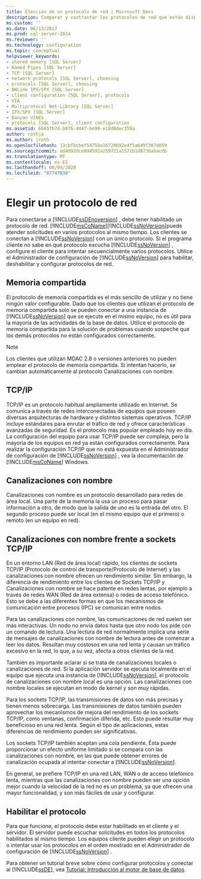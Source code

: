 ```yaml
---
title: Elección de un protocolo de red | Microsoft Docs
description: Comparar y contrastar los protocolos de red que están disponibles para conectarse a SQL Server Motor de base de datos, como la memoria compartida, TCP/IP y las canalizaciones con nombre.
ms.custom: ''
ms.date: 06/13/2017
ms.prod: sql-server-2014
ms.reviewer: ''
ms.technology: configuration
ms.topic: conceptual
helpviewer_keywords:
- shared memory [SQL Server]
- Named Pipes [SQL Server]
- TCP [SQL Server]
- network protocols [SQL Server], choosing
- protocols [SQL Server], choosing
- NWLink IPX/SPX [SQL Server]
- client configuration [SQL Server], protocols
- VIA
- Multiprotocol Net-Library [SQL Server]
- IPX/SPX [SQL Server]
- Banyan VINES
- protocols [SQL Server], client configuration
ms.assetid: 6565fb7d-b076-4447-be90-e10d0dec359a
author: rothja
ms.author: jroth
ms.openlocfilehash: 13cbfbcbef54759a16729692e4f5a649f387d059
ms.sourcegitcommit: ad4d92dce894592a259721a1571b1d8736abacdb
ms.translationtype: MT
ms.contentlocale: es-ES
ms.lasthandoff: 08/04/2020
ms.locfileid: "87747838"
---
```

# <a name="choosing-a-network-protocol"></a>Elegir un protocolo de red
  Para conectarse a [!INCLUDE[ssDEnoversion](../../includes/ssdenoversion-md.md)] , debe tener habilitado un protocolo de red. [!INCLUDE[msCoName](../../includes/msconame-md.md)][!INCLUDE[ssNoVersion](../../includes/ssnoversion-md.md)]puede atender solicitudes en varios protocolos al mismo tiempo. Los clientes se conectan a [!INCLUDE[ssNoVersion](../../includes/ssnoversion-md.md)] con un único protocolo. Si el programa cliente no sabe en qué protocolo escucha [!INCLUDE[ssNoVersion](../../includes/ssnoversion-md.md)] , configure el cliente para intentar secuencialmente varios protocolos. Utilice el Administrador de configuración de [!INCLUDE[ssNoVersion](../../includes/ssnoversion-md.md)] para habilitar, deshabilitar y configurar protocolos de red.  
  
## <a name="shared-memory"></a>Memoria compartida  
 El protocolo de memoria compartida es el más sencillo de utilizar y no tiene ningún valor configurable. Dado que los clientes que utilizan el protocolo de memoria compartida solo se pueden conectar a una instancia de [!INCLUDE[ssNoVersion](../../includes/ssnoversion-md.md)] que se ejecute en el mismo equipo, no es útil para la mayoría de las actividades de la base de datos. Utilice el protocolo de memoria compartida para la solución de problemas cuando sospeche que los demás protocolos no están configurados correctamente.  
  
> [!NOTE]  
>  Los clientes que utilizan MDAC 2.8 o versiones anteriores no pueden emplear el protocolo de memoria compartida. Si intentan hacerlo, se cambian automáticamente al protocolo Canalizaciones con nombre.  
  
## <a name="tcpip"></a>TCP/IP  
 TCP/IP es un protocolo habitual ampliamente utilizado en Internet. Se comunica a través de redes interconectadas de equipos que poseen diversas arquitecturas de hardware y distintos sistemas operativos. TCP/IP incluye estándares para enrutar el tráfico de red y ofrece características avanzadas de seguridad. Es el protocolo más popular empleado hoy en día. La configuración del equipo para usar TCP/IP puede ser compleja, pero la mayoría de los equipos en red ya están configurados correctamente. Para realizar la configuración TCP/IP que no está expuesta en el Administrador de configuración de [!INCLUDE[ssNoVersion](../../includes/ssnoversion-md.md)] , vea la documentación de [!INCLUDE[msCoName](../../includes/msconame-md.md)] Windows.  
  
## <a name="named-pipes"></a>Canalizaciones con nombre  
 Canalizaciones con nombre es un protocolo desarrollado para redes de área local. Una parte de la memoria la usa un proceso para pasar información a otro, de modo que la salida de uno es la entrada del otro. El segundo proceso puede ser local (en el mismo equipo que el primero) o remoto (en un equipo en red).  
  
## <a name="named-pipes-vs-tcpip-sockets"></a>Canalizaciones con nombre frente a sockets TCP/IP  
 En un entorno LAN (Red de área local) rápido, los clientes de sockets TCP/IP (Protocolo de control de transporte/Protocolo de Internet) y las canalizaciones con nombre ofrecen un rendimiento similar. Sin embargo, la diferencia de rendimiento entre los clientes de Sockets TCP/IP y Canalizaciones con nombre se hace patente en redes lentas, por ejemplo a través de redes WAN (Red de área extensa) o redes de acceso telefónico. Esto se debe a las diferentes formas en que los mecanismos de comunicación entre procesos (IPC) se comunican entre nodos.  
  
 Para las canalizaciones con nombre, las comunicaciones de red suelen ser más interactivas. Un nodo no envía datos hasta que otro nodo los pide con un comando de lectura. Una lectura de red normalmente implica una serie de mensajes de canalizaciones con nombre de lectura antes de comenzar a leer los datos. Resultan muy costosos en una red lenta y causan un tráfico excesivo en la red, lo que, a su vez, afecta a otros clientes de la red.  
  
 También es importante aclarar si se trata de canalizaciones locales o canalizaciones de red. Si la aplicación servidor se ejecuta localmente en el equipo que ejecuta una instancia de [!INCLUDE[ssNoVersion](../../includes/ssnoversion-md.md)], el protocolo de canalizaciones con nombre local es una opción. Las canalizaciones con nombre locales se ejecutan en modo de kernel y son muy rápidas.  
  
 Para los sockets TCP/IP, las transmisiones de datos son más precisas y tienen menos sobrecarga. Las transmisiones de datos también pueden aprovechar los mecanismos de mejora del rendimiento de los sockets TCP/IP, como ventanas, confirmación diferida, etc. Esto puede resultar muy beneficioso en una red lenta. Según el tipo de aplicaciones, estas diferencias de rendimiento pueden ser significativas.  
  
 Los sockets TCP/IP también aceptan una cola pendiente. Ésta puede proporcionar un efecto uniforme limitado si se compara con las canalizaciones con nombre, en las que puede obtener errores de canalización ocupada al intentar conectar a [!INCLUDE[ssNoVersion](../../includes/ssnoversion-md.md)].  
  
 En general, se prefiere TCP/IP en una red LAN, WAN o de acceso telefónico lenta, mientras que las canalizaciones con nombre pueden ser una opción mejor cuando la velocidad de la red no es un problema, ya que ofrecen una mayor funcionalidad, y son más fáciles de usar y configurar.  
  
## <a name="enabling-the-protocol"></a>Habilitar el protocolo  
 Para que funcione, el protocolo debe estar habilitado en el cliente y el servidor. El servidor puede escuchar solicitudes en todos los protocolos habilitados al mismo tiempo. Los equipos cliente pueden elegir un protocolo o intentar usar los protocolos en el orden mostrado en el Administrador de configuración de [!INCLUDE[ssNoVersion](../../includes/ssnoversion-md.md)] .  
  
 Para obtener un tutorial breve sobre cómo configurar protocolos y conectar al [!INCLUDE[ssDE](../../includes/ssde-md.md)], vea [Tutorial: Introducción al motor de base de datos](../../relational-databases/tutorial-getting-started-with-the-database-engine.md).  
  
  
